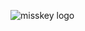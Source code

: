 ![misskey logo](https://user-images.githubusercontent.com/13072231/220250629-eae9c596-1ad9-4c56-b1fa-cc1568f4e459.png)